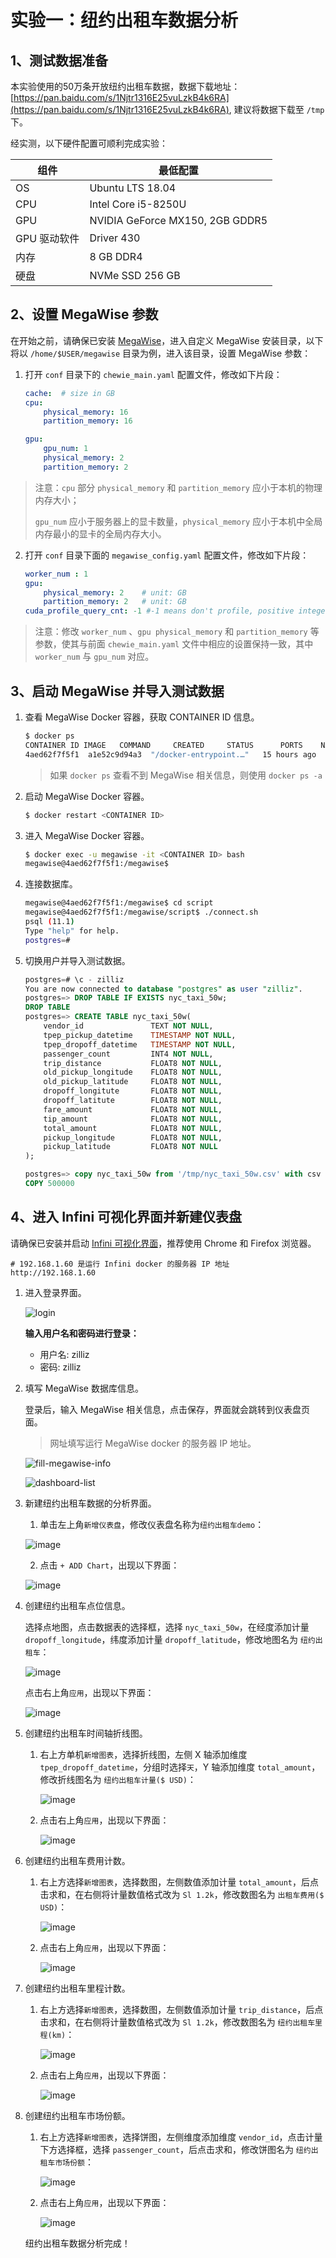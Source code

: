 # 实验一：纽约出租车数据分析

## 1、测试数据准备

本实验使用的50万条开放纽约出租车数据，数据下载地址：[https://pan.baidu.com/s/1Njtr1316E25vuLzkB4k6RA](https://pan.baidu.com/s/1Njtr1316E25vuLzkB4k6RA), 建议将数据下载至 `/tmp` 下。

经实测，以下硬件配置可顺利完成实验：

| 组件  | 最低配置                  |
| ---------- | ------------------------------- |
| OS         | Ubuntu LTS 18.04                |
| CPU        | Intel Core i5-8250U             |
| GPU        | NVIDIA GeForce MX150, 2GB GDDR5 |
| GPU 驱动软件 | Driver 430                      |
| 内存     | 8 GB DDR4                       |
| 硬盘    | NVMe SSD 256 GB                 |



## 2、设置 MegaWise 参数

在开始之前，请确保已安装 [MegaWise](https://www.zilliz.com/cn/docs/v0.4.0/install_megawise)，进入自定义 MegaWise 安装目录，以下将以 `/home/$USER/megawise` 目录为例，进入该目录，设置 MegaWise 参数：

1. 打开 `conf` 目录下的 `chewie_main.yaml` 配置文件，修改如下片段：

    ```yaml
    cache:  # size in GB
    cpu:
        physical_memory: 16
        partition_memory: 16

    gpu:
        gpu_num: 1
        physical_memory: 2
        partition_memory: 2 
    ```

> 注意：`cpu` 部分 `physical_memory` 和 `partition_memory` 应小于本机的物理内存大小；
>
> `gpu_num` 应小于服务器上的显卡数量，`physical_memory` 应小于本机中全局内存最小的显卡的全局内存大小。

2. 打开 `conf` 目录下面的 `megawise_config.yaml` 配置文件，修改如下片段：

    ```yaml
    worker_num : 1
    gpu:
        physical_memory: 2    # unit: GB
        partition_memory: 2   # unit: GB
    cuda_profile_query_cnt: -1 #-1 means don't profile, positive integer means the number of queries to profile, other value invalid
    ```

> 注意：修改 `worker_num` 、`gpu physical_memory` 和 `partition_memory` 等参数，使其与前面 `chewie_main.yaml` 文件中相应的设置保持一致，其中 `worker_num` 与 `gpu_num` 对应。



## 3、启动 MegaWise 并导入测试数据

1. 查看 MegaWise Docker 容器，获取 CONTAINER ID 信息。

   ```bash
   $ docker ps 
   CONTAINER ID	IMAGE	COMMAND		CREATED		STATUS		PORTS	 NAMES
   4aed62f7f5f1  a1e52c9d94a3  "/docker-entrypoint.…"   15 hours ago   Up 15 hours 0.0.0.0:5433->5432/tcp   fervent_perlman
   ```

   > 如果 `docker ps` 查看不到 MegaWise 相关信息，则使用 `docker ps -a`

2. 启动 MegaWise Docker 容器。

   ```bash
   $ docker restart <CONTAINER ID>
   ```

3. 进入 MegaWise Docker 容器。

   ```bash
   $ docker exec -u megawise -it <CONTAINER ID> bash
   megawise@4aed62f7f5f1:/megawise$
   ```

4. 连接数据库。

   ```bash
   megawise@4aed62f7f5f1:/megawise$ cd script
   megawise@4aed62f7f5f1:/megawise/script$ ./connect.sh 
   psql (11.1)
   Type "help" for help.
   postgres=# 
   ```

5. 切换用户并导入测试数据。

   ```sql
   postgres=# \c - zilliz
   You are now connected to database "postgres" as user "zilliz".
   postgres=> DROP TABLE IF EXISTS nyc_taxi_50w;
   DROP TABLE
   postgres=> CREATE TABLE nyc_taxi_50w(
       vendor_id               TEXT NOT NULL,
       tpep_pickup_datetime    TIMESTAMP NOT NULL,
       tpep_dropoff_datetime   TIMESTAMP NOT NULL,
       passenger_count         INT4 NOT NULL,
       trip_distance           FLOAT8 NOT NULL,
       old_pickup_longitude    FLOAT8 NOT NULL,
       old_pickup_latitude     FLOAT8 NOT NULL,
       dropoff_longitute       FLOAT8 NOT NULL,
       dropoff_latitute        FLOAT8 NOT NULL,
       fare_amount             FLOAT8 NOT NULL,
       tip_amount              FLOAT8 NOT NULL,
       total_amount            FLOAT8 NOT NULL,
       pickup_longitude        FLOAT8 NOT NULL,
       pickup_latitude         FLOAT8 NOT NULL
   );
   
   postgres=> copy nyc_taxi_50w from '/tmp/nyc_taxi_50w.csv' with csv header delimiter ',';
   COPY 500000
   ```

## 4、进入 Infini 可视化界面并新建仪表盘

请确保已安装并启动 [Infini 可视化界面](https://www.zilliz.com/cn/docs/v0.4.0/install_infini)，推荐使用 Chrome 和 Firefox 浏览器。

```shell
# 192.168.1.60 是运行 Infini docker 的服务器 IP 地址
http://192.168.1.60
```

1. 进入登录界面。

   ![login](./assets/login.png)

   **输入用户名和密码进行登录：**

   - 用户名: zilliz
   - 密码: zilliz

2. 填写 MegaWise 数据库信息。

   登录后，输入 MegaWise 相关信息，点击保存，界面就会跳转到仪表盘页面。

   > 网址填写运行 MegaWise docker 的服务器 IP 地址。

   ![fill-megawise-info](./assets/fill-megawise-info.png)

   ![dashboard-list](./assets/dashboard-list.png)

3. 新建纽约出租车数据的分析界面。

    1. 单击左上角`新增仪表盘`，修改仪表盘名称为`纽约出租车demo`：

    ![image](./assets/nyc_change_chart_name.png)

    2. 点击 `+ ADD Chart`，出现以下界面：

    ![image](./assets/after_add_chart.png)

4. 创建纽约出租车点位信息。

    选择点地图，点击数据表的选择框，选择 `nyc_taxi_50w`，在经度添加计量 `dropoff_longitude`，纬度添加计量 `dropoff_latitude`，修改地图名为 `纽约出租车`：

    ![image](./assets/nyc_add_gis.png)

    点击右上角`应用`，出现以下界面：

    ![image](./assets/nyc_after_add_gis.png)

   

5. 创建纽约出租车时间轴折线图。

    1. 右上方单机`新增图表`，选择折线图，左侧 X 轴添加维度 `tpep_dropoff_datetime`，分组时选择`天`，Y 轴添加维度 `total_amount`，修改折线图名为 `纽约出租车计量($ USD)`：

        ![image](./assets/nyc_add_line.png)

    2. 点击右上角`应用`，出现以下界面：

        ![image](./assets/nyc_after_add_line.png)

   
6. 创建纽约出租车费用计数。

   1. 右上方选择`新增图表`，选择数图，左侧数值添加计量 `total_amount`，后点击求和，在右侧将计量数值格式改为 `Sl 1.2k`，修改数图名为 `出租车费用($ USD)`：

        ![image](./assets/nyc_add_usd.png)

   2. 点击右上角`应用`，出现以下界面：

        ![image](./assets/nyc_after_add_usd.png)

   

7. 创建纽约出租车里程计数。

   1. 右上方选择`新增图表`，选择数图，左侧数值添加计量 `trip_distance`，后点击求和，在右侧将计量数值格式改为 `Sl 1.2k`，修改数图名为 `纽约出租车里程(km)`：

        ![image](./assets/nyc_add_km.png)

	2. 点击右上角`应用`，出现以下界面：

        ![image](./assets/nyc_after_add_km.png)

   

8. 创建纽约出租车市场份额。

   1. 右上方选择`新增图表`，选择饼图，左侧维度添加维度 `vendor_id`，点击计量下方选择框，选择 `passenger_count`，后点击求和，修改饼图名为 `纽约出租车市场份额`：

        ![image](./assets/nyc_add_market.png)

	2. 点击右上角`应用`，出现以下界面：

        ![image](./assets/nyc_after_add_market.png)
   
   纽约出租车数据分析完成！
